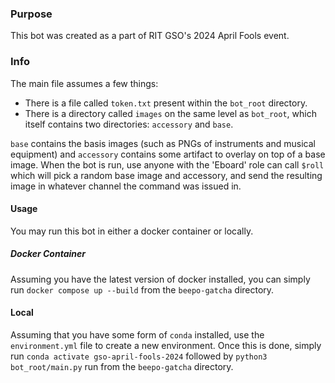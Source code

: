 ### Purpose
This bot was created as a part of RIT GSO's 2024 April Fools event. 

### Info
The main file assumes a few things:
- There is a file called `token.txt` present within the `bot_root` directory.
- There is a directory called `images` on the same level as `bot_root`, which itself contains two directories: `accessory` and `base`.

`base` contains the basis images (such as PNGs of instruments and musical equipment) and `accessory` contains some artifact to overlay on top of a base image.
When the bot is run, use anyone with the 'Eboard' role can call `$roll` which will pick a random base image and accessory, and send the resulting image in whatever channel the command was issued in.

#### Usage
You may run this bot in either a docker container or locally.

##### Docker Container
Assuming you have the latest version of docker installed, you can simply run `docker compose up --build` from the `beepo-gatcha` directory.

#### Local
Assuming that you have some form of `conda` installed, use the `environment.yml` file to create a new environment. Once this is done, simply run `conda activate gso-april-fools-2024` followed by `python3 bot_root/main.py` run from the `beepo-gatcha` directory. 